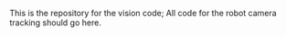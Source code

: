 This is the repository for the vision code; 
All code for the robot camera tracking should go here.
